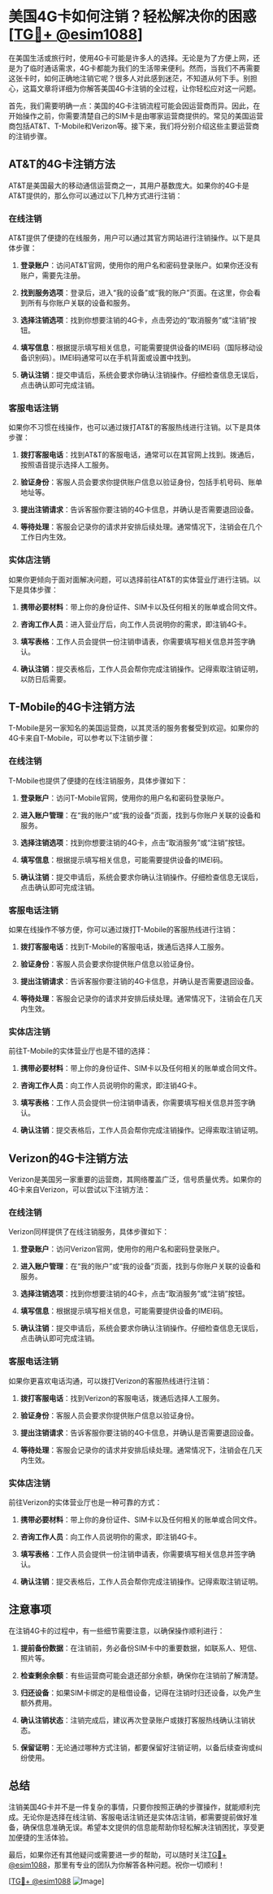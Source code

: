 # 美国4G卡如何注销？轻松解决你的困惑[[TG💪+ @esim1088](https://t.me/s/esim1088)]

在美国生活或旅行时，使用4G卡可能是许多人的选择。无论是为了方便上网，还是为了临时通话需求，4G卡都能为我们的生活带来便利。然而，当我们不再需要这张卡时，如何正确地注销它呢？很多人对此感到迷茫，不知道从何下手。别担心，这篇文章将详细为你解答美国4G卡注销的全过程，让你轻松应对这一问题。

首先，我们需要明确一点：美国的4G卡注销流程可能会因运营商而异。因此，在开始操作之前，你需要清楚自己的SIM卡是由哪家运营商提供的。常见的美国运营商包括AT&T、T-Mobile和Verizon等。接下来，我们将分别介绍这些主要运营商的注销步骤。

## AT&T的4G卡注销方法

AT&T是美国最大的移动通信运营商之一，其用户基数庞大。如果你的4G卡是AT&T提供的，那么你可以通过以下几种方式进行注销：

### 在线注销

AT&T提供了便捷的在线服务，用户可以通过其官方网站进行注销操作。以下是具体步骤：

1. **登录账户**：访问AT&T官网，使用你的用户名和密码登录账户。如果你还没有账户，需要先注册。
   
2. **找到服务选项**：登录后，进入“我的设备”或“我的账户”页面。在这里，你会看到所有与你账户关联的设备和服务。

3. **选择注销选项**：找到你想要注销的4G卡，点击旁边的“取消服务”或“注销”按钮。

4. **填写信息**：根据提示填写相关信息，可能需要提供设备的IMEI码（国际移动设备识别码）。IMEI码通常可以在手机背面或设置中找到。

5. **确认注销**：提交申请后，系统会要求你确认注销操作。仔细检查信息无误后，点击确认即可完成注销。

### 客服电话注销

如果你不习惯在线操作，也可以通过拨打AT&T的客服热线进行注销。以下是具体步骤：

1. **拨打客服电话**：找到AT&T的客服电话，通常可以在其官网上找到。拨通后，按照语音提示选择人工服务。

2. **验证身份**：客服人员会要求你提供账户信息以验证身份，包括手机号码、账单地址等。

3. **提出注销请求**：告诉客服你要注销的4G卡信息，并确认是否需要退回设备。

4. **等待处理**：客服会记录你的请求并安排后续处理。通常情况下，注销会在几个工作日内生效。

### 实体店注销

如果你更倾向于面对面解决问题，可以选择前往AT&T的实体营业厅进行注销。以下是具体步骤：

1. **携带必要材料**：带上你的身份证件、SIM卡以及任何相关的账单或合同文件。

2. **咨询工作人员**：进入营业厅后，向工作人员说明你的需求，即注销4G卡。

3. **填写表格**：工作人员会提供一份注销申请表，你需要填写相关信息并签字确认。

4. **确认注销**：提交表格后，工作人员会帮你完成注销操作。记得索取注销证明，以防日后需要。

## T-Mobile的4G卡注销方法

T-Mobile是另一家知名的美国运营商，以其灵活的服务套餐受到欢迎。如果你的4G卡来自T-Mobile，可以参考以下注销步骤：

### 在线注销

T-Mobile也提供了便捷的在线注销服务，具体步骤如下：

1. **登录账户**：访问T-Mobile官网，使用你的用户名和密码登录账户。

2. **进入账户管理**：在“我的账户”或“我的设备”页面，找到与你账户关联的设备和服务。

3. **选择注销选项**：找到你想要注销的4G卡，点击“取消服务”或“注销”按钮。

4. **填写信息**：根据提示填写相关信息，可能需要提供设备的IMEI码。

5. **确认注销**：提交申请后，系统会要求你确认注销操作。仔细检查信息无误后，点击确认即可完成注销。

### 客服电话注销

如果在线操作不够方便，你可以通过拨打T-Mobile的客服热线进行注销：

1. **拨打客服电话**：找到T-Mobile的客服电话，拨通后选择人工服务。

2. **验证身份**：客服人员会要求你提供账户信息以验证身份。

3. **提出注销请求**：告诉客服你要注销的4G卡信息，并确认是否需要退回设备。

4. **等待处理**：客服会记录你的请求并安排后续处理。通常情况下，注销会在几天内生效。

### 实体店注销

前往T-Mobile的实体营业厅也是不错的选择：

1. **携带必要材料**：带上你的身份证件、SIM卡以及任何相关的账单或合同文件。

2. **咨询工作人员**：向工作人员说明你的需求，即注销4G卡。

3. **填写表格**：工作人员会提供一份注销申请表，你需要填写相关信息并签字确认。

4. **确认注销**：提交表格后，工作人员会帮你完成注销操作。记得索取注销证明。

## Verizon的4G卡注销方法

Verizon是美国另一家重要的运营商，其网络覆盖广泛，信号质量优秀。如果你的4G卡来自Verizon，可以尝试以下注销方法：

### 在线注销

Verizon同样提供了在线注销服务，具体步骤如下：

1. **登录账户**：访问Verizon官网，使用你的用户名和密码登录账户。

2. **进入账户管理**：在“我的账户”或“我的设备”页面，找到与你账户关联的设备和服务。

3. **选择注销选项**：找到你想要注销的4G卡，点击“取消服务”或“注销”按钮。

4. **填写信息**：根据提示填写相关信息，可能需要提供设备的IMEI码。

5. **确认注销**：提交申请后，系统会要求你确认注销操作。仔细检查信息无误后，点击确认即可完成注销。

### 客服电话注销

如果你更喜欢电话沟通，可以拨打Verizon的客服热线进行注销：

1. **拨打客服电话**：找到Verizon的客服电话，拨通后选择人工服务。

2. **验证身份**：客服人员会要求你提供账户信息以验证身份。

3. **提出注销请求**：告诉客服你要注销的4G卡信息，并确认是否需要退回设备。

4. **等待处理**：客服会记录你的请求并安排后续处理。通常情况下，注销会在几天内生效。

### 实体店注销

前往Verizon的实体营业厅也是一种可靠的方式：

1. **携带必要材料**：带上你的身份证件、SIM卡以及任何相关的账单或合同文件。

2. **咨询工作人员**：向工作人员说明你的需求，即注销4G卡。

3. **填写表格**：工作人员会提供一份注销申请表，你需要填写相关信息并签字确认。

4. **确认注销**：提交表格后，工作人员会帮你完成注销操作。记得索取注销证明。

## 注意事项

在注销4G卡的过程中，有一些细节需要注意，以确保操作顺利进行：

1. **提前备份数据**：在注销前，务必备份SIM卡中的重要数据，如联系人、短信、照片等。

2. **检查剩余余额**：有些运营商可能会退还部分余额，确保你在注销前了解清楚。

3. **归还设备**：如果SIM卡绑定的是租借设备，记得在注销时归还设备，以免产生额外费用。

4. **确认注销状态**：注销完成后，建议再次登录账户或拨打客服热线确认注销状态。

5. **保留证明**：无论通过哪种方式注销，都要保留好注销证明，以备后续查询或纠纷使用。

## 总结

注销美国4G卡并不是一件复杂的事情，只要你按照正确的步骤操作，就能顺利完成。无论你是选择在线注销、客服电话注销还是实体店注销，都需要提前做好准备，确保信息准确无误。希望本文提供的信息能帮助你轻松解决注销困扰，享受更加便捷的生活体验。

最后，如果你还有其他疑问或需要进一步的帮助，可以随时关注[TG💪+ @esim1088](https://t.me/s/esim1088)，那里有专业的团队为你解答各种问题。祝你一切顺利！

[[TG💪+ @esim1088](https://t.me/s/esim1088) ![Image](https://i.postimg.cc/4NQfJmqS/Snipaste-2025-05-13-00-14-12.png)]